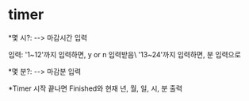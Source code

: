 # timer

*몇 시?:
--> 마감시간 입력

입력: '1~12'까지 입력하면, y or n 입력받음\\
     '13~24'까지 입력하면, 분 입력으로
    
*몇 분?:
--> 마감분 입력

*Timer 시작
끝나면 Finished와 현재 년, 월, 일, 시, 분 출력
